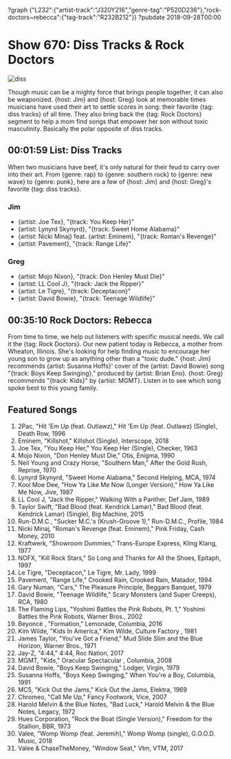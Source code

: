 ?graph {"L232":{"artist-track":"J320Y216","genre-tag":"P520D236"},"rock-doctors~rebecca":{"tag-track":"R232B212"}}
?pubdate 2018-09-28T00:00
# Show 670: Diss Tracks & Rock Doctors

![diss](//static.soundopinions.org/images/2018/beef.jpg)

Though music can be a mighty force that brings people together, it can also be weaponized. {host: Jim} and {host: Greg} look at memorable times musicians have used their art to settle scores in song: their favorite {tag: diss tracks} of all time. They also bring back the {tag: Rock Doctors} segment to help a mom find songs that empower her son without toxic masculinity. Basically the polar opposite of diss tracks.


## 00:01:59 List: Diss Tracks
When two musicians have beef, it's only natural for their feud to carry over into their art. From {genre: rap} to {genre: southern rock} to {genre: new wave} to {genre: punk}, here are a few of {host: Jim} and {host: Greg}'s favorite {tag: diss tracks}.


### Jim
- {artist: Joe Tex}, "{track: You Keep Her}"
- {artist: Lynyrd Skynyrd}, "{track: Sweet Home Alabama}"
- {artist: Nicki Minaj} feat. {artist: Eminem}, "{track: Roman's Revenge}"
- {artist: Pavement}, "{track: Range Life}"

### Greg
- {artist: Mojo Nixon}, "{track: Don Henley Must Die}"
- {artist: LL Cool J}, "{track: Jack the Ripper}"
- {artist: Le Tigre}, "{track: Deceptacon}"
- {artist: David Bowie}, "{track: Teenage Wildlife}"




## 00:35:10 Rock Doctors: Rebecca 

From time to time, we help out listeners with specific musical needs. We call it the {tag: Rock Doctors}. Our new patient today is Rebecca, a mother from Wheaton, Illinois. She's looking for help finding music to encourage her young son to grow up as anything other than a "toxic dude." {host: Jim} recommends {artist: Susanna Hoffs}' cover of the {artist: David Bowie} song "{track: Boys Keep Swinging}," produced by {artist: Brian Eno}. {host: Greg} recommends "{track: Kids}" by {artist: MGMT}. Listen in to see which song spoke best to this young family.


## Featured Songs
1. 2Pac, "Hit 'Em Up (feat. Outlawz)," Hit 'Em Up (feat. Outlawz) (Single), Death Row, 1996
1. Eminem, "Killshot," Killshot (Single), Interscope, 2018
1. Joe Tex, "You Keep Her," You Keep Her (Single), Checker, 1963
1. Mojo Nixon, "Don Henley Must Die," Otis, Enigma, 1990
1. Neil Young and Crazy Horse, "Southern Man," After the Gold Rush, Reprise, 1970
1. Lynyrd Skynyrd, "Sweet Home Alabama," Second Helping, MCA, 1974
1. Kool Moe Dee, "How Ya Like Me Now (Longer Version)," How Ya Like Me Now, Jive, 1987
1. LL Cool J, "Jack the Ripper," Walking With a Panther, Def Jam, 1989
1. Taylor Swift, "Bad Blood (feat. Kendrick Lamar)," Bad Blood (feat. Kendrick Lamar) (Single), Big Machine, 2015
1. Run-D.M.C., "Sucker M.C.'s (Krush-Groove 1)," Run-D.M.C., Profile, 1984
1. Nicki Minaj, "Roman's Revenge (feat. Eminem)," Pink Friday, Cash Money, 2010
1. Kraftwerk, "Showroom Dummies," Trans-Europe Express, Kling Klang, 1977
1. NOFX, "Kill Rock Stars," So Long and Thanks for All the Shoes, Epitaph, 1997
1. Le Tigre, "Deceptacon," Le Tigre, Mr. Lady, 1999
1. Pavement, "Range Life," Crooked Rain, Crooked Rain, Matador, 1994
1. Gary Numan, "Cars," The Pleasure Principle, Beggars Banquet, 1979
1. David Bowie, "Teenage Wildlife," Scary Monsters (and Super Creeps), RCA, 1980
1. The Flaming Lips, "Yoshimi Battles the Pink Robots, Pt. 1," Yoshimi Battles the Pink Robots, Warner Bros., 2002
1. Beyoncé , "Formation," Lemonade, Columbia, 2016
1. Kim Wilde, "Kids In America," Kim Wilde, Culture Factory , 1981
1. James Taylor, "You've Got a Friend," Mud Slide Slim and the Blue Horizon, Warner Bros., 1971
1. Jay-Z, "4:44," 4:44, Roc Nation, 2017
1. MGMT, "Kids," Oracular Spectacular , Columbia, 2008
1. David Bowie, "Boys Keep Swinging," Lodger, Virgin, 1979
1. Susanna Hoffs, "Boys Keep Swinging," When You're a Boy, Columbia, 1991
1. MC5, "Kick Out the Jams," Kick Out the Jams, Elektra, 1969
1. Chromeo, "Call Me Up," Fancy Footwork, Vice, 2007
1. Harold Melvin & the Blue Notes, "Bad Luck," Harold Melvin & the Blue Notes, Legacy, 1972
1. Hues Corporation, "Rock the Boat (Single Version)," Freedom for the Stallion, BBR, 1973
1. Valee, "Womp Womp (feat. Jeremih)," Womp Womp (single), G.O.O.D. Music, 2018
1. Valee & ChaseTheMoney, "Window Seat," Vtm, VTM, 2017